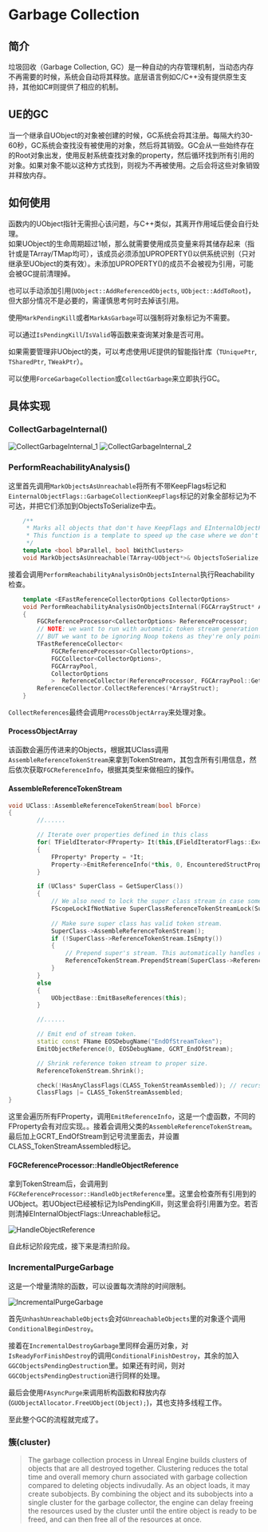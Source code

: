 # Garbage Collection

## 简介

垃圾回收（Garbage Collection, GC）是一种自动的内存管理机制，当动态内存不再需要的时候，系统会自动将其释放。底层语言例如C/C++没有提供原生支持，其他如C#则提供了相应的机制。

## UE的GC

当一个继承自UObject的对象被创建的时候，GC系统会将其注册。每隔大约30-60秒，GC系统会查找没有被使用的对象，然后将其销毁。GC会从一些始终存在的Root对象出发，使用反射系统查找对象的property，然后循环找到所有引用的对象。如果对象不能以这种方式找到，则视为不再被使用。之后会将这些对象销毁并释放内存。

## 如何使用

函数内的UObject指针无需担心该问题，与C++类似，其离开作用域后便会自行处理。  
如果UObject的生命周期超过1帧，那么就需要使用成员变量来将其储存起来（指针或是TArray/TMap均可），该成员必须添加UPROPERTY()以供系统识别（只对继承至UObject的类有效）。未添加UPROPERTY()的成员不会被视为引用，可能会被GC提前清理掉。

也可以手动添加引用(`UObject::AddReferencedObjects`, `UObject::AddToRoot`)，但大部分情况不是必要的，需谨慎思考何时去掉该引用。

使用`MarkPendingKill`或者`MarkAsGarbage`可以强制将对象标记为不需要。

可以通过`IsPendingKill`/`IsValid`等函数来查询某对象是否可用。

如果需要管理非UObject的类，可以考虑使用UE提供的智能指针库（`TUniquePtr`, `TSharedPtr`, `TWeakPtr`）。

可以使用`ForceGarbageCollection`或`CollectGarbage`来立即执行GC。

## 具体实现

### CollectGarbageInternal()

![CollectGarbageInternal_1](Image/CollectGarbageInternal_1.png)
![CollectGarbageInternal_2](Image/CollectGarbageInternal_2.png)

### PerformReachabilityAnalysis()

这里首先调用`MarkObjectsAsUnreachable`将所有不带KeepFlags标记和`EinternalObjectFlags::GarbageCollectionKeepFlags`标记的对象全部标记为不可达，并把它们添加到ObjectsToSerialize中去。

```C++
	/** 
	 * Marks all objects that don't have KeepFlags and EInternalObjectFlags::GarbageCollectionKeepFlags as unreachable
	 * This function is a template to speed up the case where we don't need to assemble the token stream (saves about 6ms on PS4)
	 */
	template <bool bParallel, bool bWithClusters>
	void MarkObjectsAsUnreachable(TArray<UObject*>& ObjectsToSerialize, const EObjectFlags KeepFlags)
```

接着会调用`PerformReachabilityAnalysisOnObjectsInternal`执行Reachability检查。

```C++
	template <EFastReferenceCollectorOptions CollectorOptions>
	void PerformReachabilityAnalysisOnObjectsInternal(FGCArrayStruct* ArrayStruct)
	{
		FGCReferenceProcessor<CollectorOptions> ReferenceProcessor;
		// NOTE: we want to run with automatic token stream generation off as it should be already generated at this point,
		// BUT we want to be ignoring Noop tokens as they're only pointing either at null references or at objects that never get GC'd (native classes)
		TFastReferenceCollector<
			FGCReferenceProcessor<CollectorOptions>,
			FGCCollector<CollectorOptions>,
			FGCArrayPool,
			CollectorOptions
			>  ReferenceCollector(ReferenceProcessor, FGCArrayPool::Get());
		ReferenceCollector.CollectReferences(*ArrayStruct);
	}
```

`CollectReferences`最终会调用`ProcessObjectArray`来处理对象。

#### ProcessObjectArray

该函数会遍历传进来的Objects，根据其UClass调用`AssembleReferenceTokenStream`来拿到TokenStream，其包含所有引用信息，然后依次获取`FGCReferenceInfo`，根据其类型来做相应的操作。

#### AssembleReferenceTokenStream

```C++
void UClass::AssembleReferenceTokenStream(bool bForce)
{
		//......

		// Iterate over properties defined in this class
		for( TFieldIterator<FProperty> It(this,EFieldIteratorFlags::ExcludeSuper); It; ++It)
		{
			FProperty* Property = *It;
			Property->EmitReferenceInfo(*this, 0, EncounteredStructProps);
		}

		if (UClass* SuperClass = GetSuperClass())
		{
			// We also need to lock the super class stream in case something (like PostLoad) wants to reconstruct it on GameThread
			FScopeLockIfNotNative SuperClassReferenceTokenStreamLock(SuperClass->ReferenceTokenStreamCritical, !(SuperClass->ClassFlags & CLASS_Native));
			
			// Make sure super class has valid token stream.
			SuperClass->AssembleReferenceTokenStream();
			if (!SuperClass->ReferenceTokenStream.IsEmpty())
			{
				// Prepend super's stream. This automatically handles removing the EOS token.
				ReferenceTokenStream.PrependStream(SuperClass->ReferenceTokenStream);
			}
		}
		else
		{
			UObjectBase::EmitBaseReferences(this);
		}

		//......

		// Emit end of stream token.
		static const FName EOSDebugName("EndOfStreamToken");
		EmitObjectReference(0, EOSDebugName, GCRT_EndOfStream);

		// Shrink reference token stream to proper size.
		ReferenceTokenStream.Shrink();

		check(!HasAnyClassFlags(CLASS_TokenStreamAssembled)); // recursion here is probably bad
		ClassFlags |= CLASS_TokenStreamAssembled;
}
```

这里会遍历所有FProperty，调用`EmitReferenceInfo`，这是一个虚函数，不同的FProperty会有对应实现。。接着会调用父类的`AssembleReferenceTokenStream`。最后加上GCRT_EndOfStream到记号流里面去，并设置CLASS_TokenStreamAssembled标记。

#### FGCReferenceProcessor::HandleObjectReference

拿到TokenStream后，会调用到`FGCReferenceProcessor::HandleObjectReference`里。这里会检查所有引用到的UObject。若UObject已经被标记为IsPendingKill，则这里会将引用置为空。若否则清掉EInternalObjectFlags::Unreachable标记。

![HandleObjectReference](Image/FGCReferenceProcessor.HandleObjectReference.png)

自此标记阶段完成，接下来是清扫阶段。

### IncrementalPurgeGarbage

这是一个增量清除的函数，可以设置每次清除的时间限制。

![IncrementalPurgeGarbage](Image/IncrementalPurgeGarbage.png)

首先`UnhashUnreachableObjects`会对`GUnreachableObjects`里的对象逐个调用`ConditionalBeginDestroy`。

接着在`IncrementalDestroyGarbage`里同样会遍历对象，对`IsReadyForFinishDestroy`的调用`ConditionalFinishDestroy`，其余的加入`GGCObjectsPendingDestruction`里。如果还有时间，则对`GGCObjectsPendingDestruction`进行同样的处理。

最后会使用`FAsyncPurge`来调用析构函数和释放内存(``GUObjectAllocator.FreeUObject(Object);``)，其也支持多线程工作。

至此整个GC的流程就完成了。

### 簇(cluster)

> The garbage collection process in Unreal Engine builds clusters of objects that are all destroyed together. Clustering reduces the total time and overall memory churn associated with garbage collection compared to deleting objects indivudally. As an object loads, it may create subobjects. By combining the object and its subobjects into a single cluster for the garbage collector, the engine can delay freeing the resources used by the cluster until the entire object is ready to be freed, and can then free all of the resources at once.

